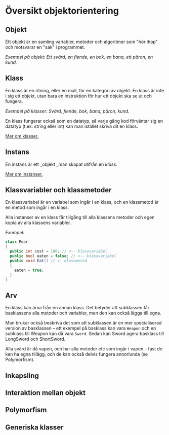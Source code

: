 # Översikt objektorientering

## Objekt

Ett objekt är en samling variabler, metoder och algoritmer som "hör ihop" och motsvarar en "sak" i programmet.

_Exempel på objekt: Ett svärd, en fiende, en bok, en bana, ett päron, en kund._

## Klass

En klass är en ritning, eller en mall, för en kategori av objekt. En klass är inte i sig ett objekt, utan bara en instruktion för hur ett objekt ska se ut och fungera.

_Exempel på klasser: Svärd, fiende, bok, bana, päron, kund._

En klass fungerar också som en datatyp, så varje gång kod förväntar sig en datatyp (t.ex. string eller int) kan man istället skriva dit en klass.

[Mer om klasser.](klasser-och-instanser.md#skapa-klasser-i-visual-studio-code)

## Instans

En instans är ett _objekt _man skapat utifrån en _klass_.

[Mer om instanser.](klasser-och-instanser.md#skapa-klasser-i-visual-studio-code)

## Klassvariabler och klassmetoder

En klassvariabel är en variabel som ingår i en klass, och en klassmetod är en metod som ingår i en klass.

Alla instanser av en klass får tillgång till alla klassens metoder och egen kopia av alla klassens variabler.

_Exempel:_

```csharp
class Pear
{
  public int cost = 100; // <-- klassvariabel
  public bool eaten = false; // <-- klassvariabel
  public void Eat() // <- klassmetod
  {
    eaten = true;
  }
}
```

## Arv

En klass kan ärva från en annan klass. Det betyder att subklassen får basklassens alla metoder och variabler, men den kan också lägga till egna.

Man brukar också beskriva det som att subklassen är en mer specialiserad version av basklassen – ett exempel på basklass kan vara `Weapon` och en subklass till Weapon kan då vara `Sword`. Sedan kan Sword agera basklass till LongSword och ShortSword.

Alla svärd är då vapen, och har alla metoder etc som ingår i vapen – fast de kan ha egna tillägg, och de kan också delvis fungera annorlunda (se Polymorfism).

## Inkapsling

## Interaktion mellan objekt

## Polymorfism

## Generiska klasser
